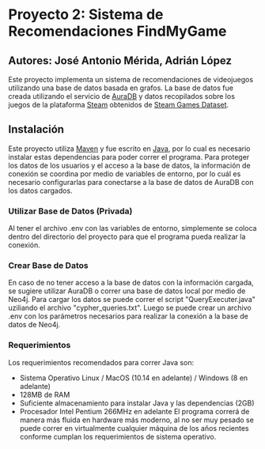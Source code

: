 # Proyecto 2: Sistema de Recomendaciones FindMyGame
## Autores: José Antonio Mérida, Adrián López
Este proyecto implementa un sistema de recomendaciones de videojuegos utilizando una base de datos basada en grafos. La base de datos fue creada utilizando el servicio de [AuraDB](https://neo4j.com/cloud/platform/aura-graph-database/) y datos recopilados sobre los juegos de la plataforma [Steam](https://store.steampowered.com/) obtenidos de [Steam Games Dataset](https://www.kaggle.com/datasets/fronkongames/steam-games-dataset).
## Instalación
Este proyecto utiliza [Maven](https://maven.apache.org/) y fue escrito en [Java](https://www.java.com/en/), por lo cual es necesario instalar estas dependencias para poder correr el programa. Para proteger los datos de los usuarios y el acceso a la base de datos, la información de conexión se coordina por medio de variables de entorno, por lo cuál es necesario configurarlas para conectarse a la base de datos de AuraDB con los datos cargados.
### Utilizar Base de Datos (Privada)
Al tener el archivo .env con las variables de entorno, simplemente se coloca dentro del directorio del proyecto para que el programa pueda realizar la conexión.
### Crear Base de Datos
En caso de no tener acceso a la base de datos con la información cargada, se sugiere utilizar AuraDB o correr una base de datos local por medio de Neo4j. Para cargar los datos se puede correr el script "QueryExecuter.java" uziliando el archivo "cypher_queries.txt". Luego se puede crear un archivo .env con los parámetros necesarios para realizar la conexión a la base de datos de Neo4j.
### Requerimientos
Los requerimientos recomendados para correr Java son:
- Sistema Operativo Linux / MacOS (10.14 en adelante) / Windows (8 en adelante)
- 128MB de RAM
- Suficiente almacenamiento para instalar Java y las dependencias (2GB)
- Procesador Intel Pentium 266MHz en adelante
El programa correrá de manera más fluida en hardware más moderno, al no ser muy pesado se puede correr en virtualmente cualquier máquina de los años recientes conforme cumplan los requerimientos de sistema operativo.
